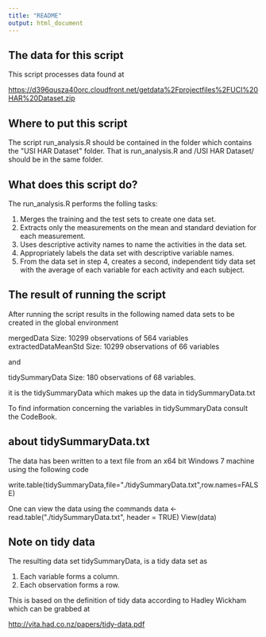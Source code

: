 ```yaml
---
title: "README"
output: html_document
---
```


## The data for this script
This script processes data found at

https://d396qusza40orc.cloudfront.net/getdata%2Fprojectfiles%2FUCI%20HAR%20Dataset.zip 


## Where to put this script
The script run_analysis.R should be contained in the folder which contains the "USI HAR Dataset" folder.
That is run_analysis.R and /USI HAR Dataset/ should be in the same folder.


## What does this script do?
The run_analysis.R performs the folling tasks:

1. Merges the training and the test sets to create one data set.
2. Extracts only the measurements on the mean and standard deviation for each measurement. 
3. Uses descriptive activity names to name the activities in the data set.
4. Appropriately labels the data set with descriptive variable names. 
5. From the data set in step 4, creates a second, independent tidy data set with the average of each variable for each activity and each subject.

## The result of running the script
After running the script results in the following named data sets to be created in the global environment

mergedData              Size: 10299 observations of 564 variables
extractedDataMeanStd    Size: 10299 observations of 66 variables

and

tidySummaryData         Size: 180 observations of 68 variables.

it is the tidySummaryData which makes up the data in tidySummaryData.txt

To find information concerning the variables in tidySummaryData consult the CodeBook.

## about tidySummaryData.txt
The data has been written to a text file from an x64 bit Windows 7 machine using the following code

write.table(tidySummaryData,file="./tidySummaryData.txt",row.names=FALSE)

One can view the data using the commands
data <- read.table("./tidySummaryData.txt", header = TRUE) 
View(data)

## Note on tidy data
The resulting data set tidySummaryData, is a tidy data set as
1. Each variable forms a column.
2. Each observation forms a row.

This is based on the definition of tidy data according to Hadley Wickham which can be grabbed at

http://vita.had.co.nz/papers/tidy-data.pdf

